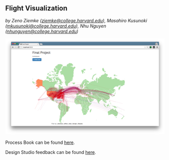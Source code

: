 ## Flight Visualization

*by Zeno Ziemke (ziemke@college.harvard.edu), Masahiro Kusunoki (mkusunoki@college.harvard.edu), Nhu Nguyen (nhunguyen@college.harvard.edu)*

<p align="center">
	<img src="img/screenshot.png" width="800"/>
</p>

Process Book can be found [here](https://github.com/nhunhu9/cs171-pr-flightdata/tree/master/documentation).

Design Studio feedback can be found [here](https://github.com/nhunhu9/cs171-pr-flightdata/blob/master/designstudio.md).